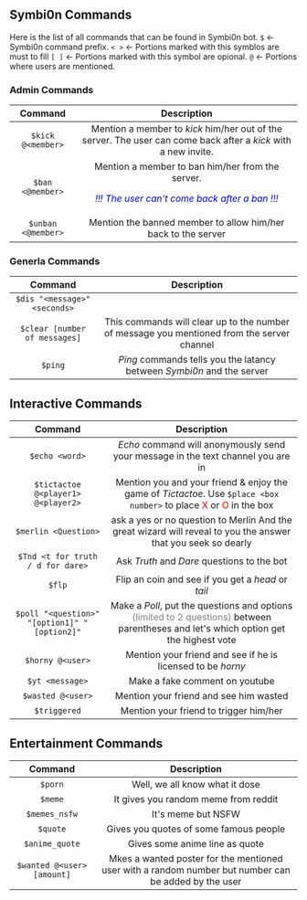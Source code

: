 ## Symbi0n Commands
Here is the list of all commands that can be found in Symbi0n bot. 
`$` &#8592; Symbi0n command prefix.
`< >` &#8592; Portions marked with this symblos are must to fill
`[ ]` &#8592; Portions marked with this symbol are opional.
`@`  &#8592; Portions where users are mentioned.

### Admin Commands

| Command    | Description | 
|   :---:     |    :----:   | 
| `$kick @<member>` | Mention a member to *kick* him/her out of the server. The user can come back after a *kick* with a new invite. | 
| `$ban <@member>` | Mention a member to ban him/her from the server. <p style="color: blue;">*!!! The user can't come back after a ban !!!* </p>  |
| `$unban <@member>` | Mention the banned member to allow him/her back to the server|

### Generla Commands

| Command | Description |
| :---: | :---:|
| `$dis "<message>" <seconds>` | |
| `$clear [number of messages]` | This commands will clear up to the number of message you mentioned from the server channel |
| `$ping` | *Ping* commands tells you the latancy between *Symbi0n* and the server|

## Interactive Commands
| Command | Description |
| :---: | :---:|
| `$echo <word>` | *Echo* command will anonymously send your message in the text channel you are in |
|`$tictactoe @<player1> @<player2>`| Mention you and your friend & enjoy the game of *Tictactoe*. Use `$place <box number>` to place <span style="color: red;"> X </span> or <span style="color: red;"> O </span> in the box|
| `$merlin <Question>` |ask a yes or no question to Merlin And the great wizard will reveal to you the answer that you seek so dearly|
| `$Tnd <t for truth / d for dare>` | Ask *Truth* and *Dare* questions to the bot |
| `$flp` | Flip an coin and see if you get a *head* or *tail* |
| `$poll "<question>" "[option1]" "[option2]"` | Make a *Poll*, put the questions and options <span style="color: grey;">(limited to 2 questions)</span> between parentheses and let's which option get the highest vote |
| `$horny @<user>` | Mention your friend and see if he is licensed to be *horny* |
| `$yt <message>` | Make a fake comment on youtube|
| `$wasted @<user>` | Mention your friend and see him wasted|
| `$triggered` | Mention your friend to trigger him/her|  

## Entertainment Commands

| Command | Description |
| :---: | :---:|
| `$porn` | Well, we all know what it dose |
| `$meme` | It gives you random meme from reddit|
| `$memes_nsfw` | It's meme but NSFW |
| `$quote` | Gives you quotes of some famous people |
| `$anime_quote` | Gives some anime line as quote|
| `$wanted @<user> [amount]` | Mkes a wanted poster for the mentioned user with a random number but number can be added by the user |
